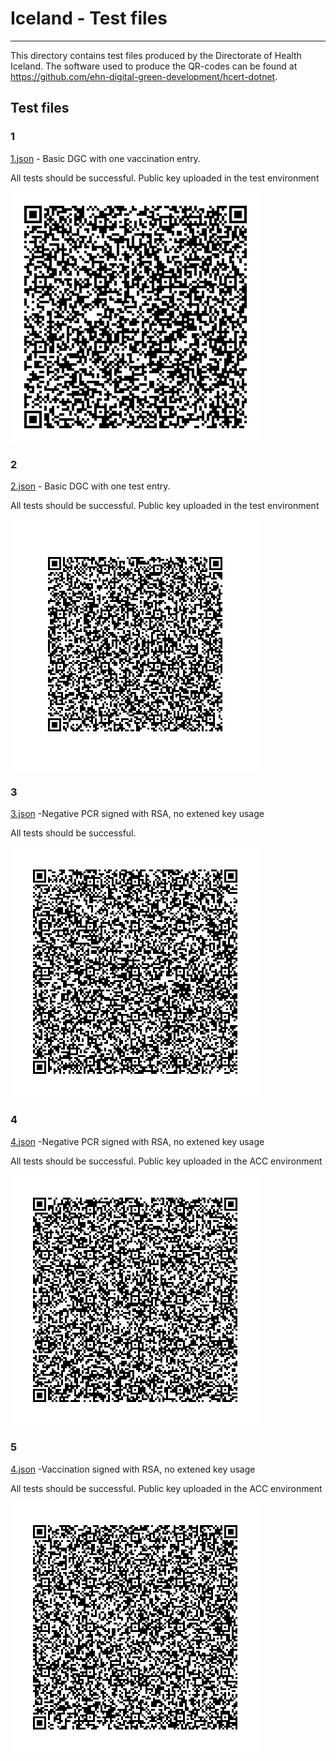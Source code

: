 # Iceland - Test files

---

This directory contains test files produced by the Directorate of Health Iceland. 
The software used to produce the QR-codes can be found at https://github.com/ehn-digital-green-development/hcert-dotnet.

## Test files

### 1

[1.json](2DCode/raw/1.json) - Basic DGC with one vaccination entry. 

All tests should be successful.
Public key uploaded in the test environment

![1](2DCode/png/1.png)

### 2

[2.json](2DCode/raw/2.json) - Basic DGC with one test entry. 

All tests should be successful.
Public key uploaded in the test environment

![2](2DCode/png/2.png)

### 3

[3.json](2DCode/raw/3.json) -Negative PCR signed with RSA, no extened key usage

All tests should be successful.

![3](2DCode/png/3.png)

### 4

[4.json](2DCode/raw/4.json) -Negative PCR signed with RSA, no extened key usage

All tests should be successful.
Public key uploaded in the ACC environment

![4](2DCode/png/4.png)

### 5

[4.json](2DCode/raw/5.json) -Vaccination signed with RSA, no extened key usage

All tests should be successful.
Public key uploaded in the ACC environment

![4](2DCode/png/5.png)